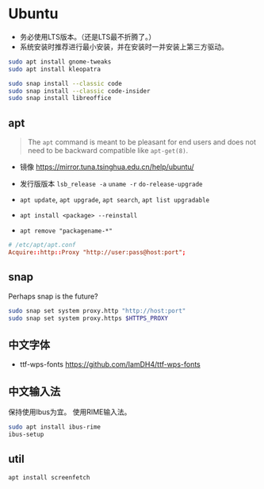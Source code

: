 # Ubuntu

- 务必使用LTS版本。（还是LTS最不折腾了。）
- 系统安装时推荐进行最小安装，并在安装时一并安装上第三方驱动。

```sh
sudo apt install gnome-tweaks
sudo apt install kleopatra

sudo snap install --classic code
sudo snap install --classic code-insider
sudo snap install libreoffice
```

## apt

> The `apt` command is meant to be pleasant for end users and does not need
> to be backward compatible like `apt-get(8)`.

- 镜像 <https://mirror.tuna.tsinghua.edu.cn/help/ubuntu/>
- 发行版版本 `lsb_release -a` `uname -r` `do-release-upgrade`
- `apt update`, `apt upgrade`, `apt search`, `apt list upgradable`

- `apt install <package> --reinstall`
- `apt remove "packagename-*"`

```conf
# /etc/apt/apt.conf
Acquire::http::Proxy "http://user:pass@host:port";
```

## snap

Perhaps snap is the future?

```sh
sudo snap set system proxy.http "http://host:port"
sudo snap set system proxy.https $HTTPS_PROXY
```

## 中文字体

- ttf-wps-fonts <https://github.com/IamDH4/ttf-wps-fonts>

## 中文输入法

保持使用Ibus为宜。
使用RIME输入法。

```sh
sudo apt install ibus-rime
ibus-setup
```

## util

```sh
apt install screenfetch
```
